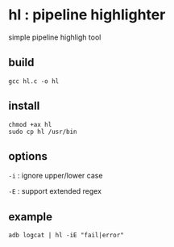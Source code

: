 # hl : pipeline highlighter

simple pipeline highligh tool


## build

```
gcc hl.c -o hl
```

## install

```
chmod +ax hl
sudo cp hl /usr/bin
```

## options

`-i` : ignore upper/lower case

`-E` : support extended regex

## example


```
adb logcat | hl -iE "fail|error"
```

